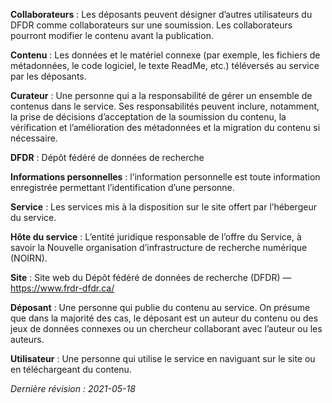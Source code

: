 **Collaborateurs** : Les déposants peuvent désigner d’autres utilisateurs du DFDR comme collaborateurs sur une soumission. Les collaborateurs pourront modifier le contenu avant la publication.

**Contenu** : Les données et le matériel connexe (par exemple, les fichiers de métadonnées, le code logiciel, le texte ReadMe, etc.) téléversés au service par les déposants.

**Curateur** : Une personne qui a la responsabilité de gérer un ensemble de contenus dans le service. Ses responsabilités peuvent inclure, notamment, la prise de décisions d’acceptation de la soumission du contenu, la vérification et l’amélioration des métadonnées et la migration du contenu si nécessaire.

**DFDR** : Dépôt fédéré de données de recherche 

**Informations personnelles** : l’information personnelle est toute information enregistrée permettant l’identification d’une personne.

**Service** : Les services mis à la disposition sur le site offert par l’hébergeur du service.

**Hôte du service** : L’entité juridique responsable de l’offre du Service, à savoir la Nouvelle organisation d’infrastructure de recherche numérique (NOIRN).

**Site** : Site web du Dépôt fédéré de données de recherche (DFDR) — https://www.frdr-dfdr.ca/

**Déposant** : Une personne qui publie du contenu au service. On présume que dans la majorité des cas, le déposant est un auteur du contenu ou des jeux de données connexes ou un chercheur collaborant avec l’auteur ou les auteurs.

**Utilisateur** : Une personne qui utilise le service en naviguant sur le site ou en téléchargeant du contenu.

*Dernière révision : 2021-05-18*
